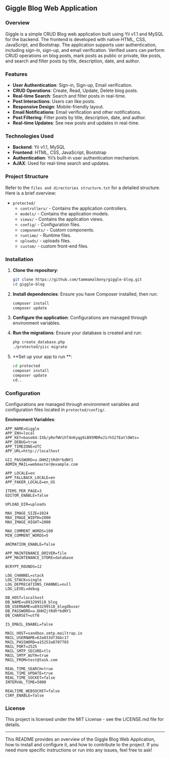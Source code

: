 ## Giggle Blog Web Application

### Overview
Giggle is a simple CRUD Blog web application built using Yii v1.1 and MySQL for the backend. The frontend is developed with native HTML, CSS, JavaScript, and Bootstrap. The application supports user authentication, including sign-in, sign-up, and email verification. Verified users can perform CRUD operations on blog posts, mark posts as public or private, like posts, and search and filter posts by title, description, date, and author.

### Features
- **User Authentication**: Sign-in, Sign-up, Email verification.
- **CRUD Operations**: Create, Read, Update, Delete blog posts.
- **Real-time Search**: Search and filter posts in real-time.
- **Post Interactions**: Users can like posts.
- **Responsive Design**: Mobile-friendly layout.
- **Email Notifications**: Email verification and other notifications.
- **Post Filtering**: Filter posts by title, description, date, and author.
- **Real-time Updates**: See new posts and updates in real-time.

### Technologies Used
- **Backend**: Yii v1.1, MySQL
- **Frontend**: HTML, CSS, JavaScript, Bootstrap
- **Authentication**: Yii’s built-in user authentication mechanism.
- **AJAX**: Used for real-time search and updates.

### Project Structure
Refer to the `files and directories structure.txt` for a detailed structure. Here is a brief overview:

- `protected/`
  - `controllers/` - Contains the application controllers.
  - `models/` - Contains the application models.
  - `views/` - Contains the application views.
  - `config/` - Configuration files.
  - `components/` - Custom components.
  - `runtime/` - Runtime files.
  - `uploads/` - uploads files.
  - `custom/` - custom front-end files.

### Installation

1. **Clone the repository**:
    ```bash
    git clone https://github.com/tammamalbony/giggle-blog.git
    cd giggle-blog
    ```

2. **Install dependencies**:
    Ensure you have Composer installed, then run:
    ```bash
    composer install
    composer update
    ```

3. **Configure the application**:
    Configurations are managed through environment variables.

4. **Run the migrations**:
    Ensure your database is created and run:
    ```bash
    php create_database.php
    ./protected/yiic migrate
    ```

5. **Set up your app to run **:
    ```bash
    cd protected
    composer install
    composer update
    cd..
    ```

### Configuration
Configurations are managed through environment variables and configuration files located in `protected/config/`.

**Environment Variables**:
```
APP_NAME=Giggle
APP_ENV=local
APP_KEY=base64:IXb/yRofWVihT4nKyqg9iB95MDRoJ1rhS27EatlOWts=
APP_DEBUG=true
APP_TIMEZONE=UTC
APP_URL=http://localhost

GII_PASSWORD=u.DHHZjtRdh*bdNY1
ADMIN_MAIL=webmaster@example.com

APP_LOCALE=en
APP_FALLBACK_LOCALE=en
APP_FAKER_LOCALE=en_US

ITEMS_PER_PAGE=3
EDITOR_ENABLE=false

UPLOAD_DIR=uploads

MAX_IMAGE_SIZE=1024
MAX_IMAGE_WIDTH=2000
MAX_IMAGE_HIGHT=2000

MAX_COMMENT_WORDS=100
MIN_COMMENT_WORDS=5

ANIMATION_ENABLE=false

APP_MAINTENANCE_DRIVER=file
APP_MAINTENANCE_STORE=database

BCRYPT_ROUNDS=12

LOG_CHANNEL=stack
LOG_STACK=single
LOG_DEPRECATIONS_CHANNEL=null
LOG_LEVEL=debug

DB_HOST=localhost
DB_NAME=u893299518_blog
DB_USERNAME=u893299518_blogdbuser
DB_PASSWORD=u.DHHZjtRdh*bdNY1
DB_CHARSET=utf8

IS_EMAIL_ENABEL=false

MAIL_HOST=sandbox.smtp.mailtrap.io
MAIL_USERNAME=63a033df3bbc17
MAIL_PASSWORD=a15253a8787703
MAIL_PORT=2525
MAIL_SMTP_SECURE=tls
MAIL_SMTP_AUTH=true
MAIL_FROM=test@task.com

REAL_TIME_SEARCH=true
REAL_TIME_UPDATE=true
REAL_TIME_SOCKET=false
INTERVAL_TIME=5000

REALTIME_WEBSOCKET=false
CSRF_ENABLE=false
```



### License
This project is licensed under the MIT License - see the LICENSE.md file for details.

---

This README provides an overview of the Giggle Blog Web Application, how to install and configure it, and how to contribute to the project. If you need more specific instructions or run into any issues, feel free to ask!
